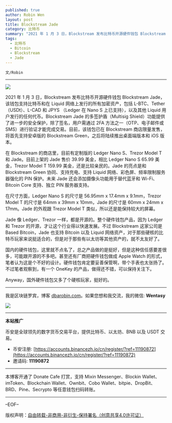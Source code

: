 ```yaml
---
published: true
author: Robin Wen
layout: post
title: Blockstream Jade
category: 比特币
summary: "2021 年 1 月 3 日，Blockstream 发布比特币开源硬件钱包 Blockstream Jade，该钱包支持比特币和在 Liquid 网络上发行的所有加密资产，包括 L-BTC、Tether （USDt）、L-CAD 和 JPYS （Ledger 在 Nano S 上已支持），以及其他 Liquid 用户发行的任何代币。Blockstream Jade 的多签护盾（Multisig Shield）功能提供了进一步的安全保护，除了签名，用户需通过 2FA 方法之一（OTP、电子邮件或 SMS）进行验证才能完成交易。目前，该钱包已在 Blockstream 商店限量发售，将首先支持安卓版的 Blockstream Green，之后将陆续推出桌面端版本和 iOS 版本。Anyway，国外硬件钱包又多了个硬核玩家，挺好的。"
tags:
  - 比特币
  - Bitcoin
  - Blockstream
  - Jade
---
```


`文/Robin`

***

![](https://cdn.dbarobin.com/xjrx7mw.png)

2021 年 1 月 3 日，Blockstream 发布比特币开源硬件钱包 Blockstream Jade，该钱包支持比特币和在 Liquid 网络上发行的所有加密资产，包括 L-BTC、Tether （USDt）、L-CAD 和 JPYS （Ledger 在 Nano S 上已支持），以及其他 Liquid 用户发行的任何代币。Blockstream Jade 的多签护盾（Multisig Shield）功能提供了进一步的安全保护，除了签名，用户需通过 2FA 方法之一（OTP、电子邮件或 SMS）进行验证才能完成交易。目前，该钱包已在 Blockstream 商店限量发售，将首先支持安卓版的 Blockstream Green，之后将陆续推出桌面端版本和 iOS 版本。

在 Blockstream 的商店里，目前有定制版的 Ledger Nano S、Trezor Model T 和 Jade。目前上架的 Jade 售价 39.99 美金，相比 Ledger Nano S 65.99 美金，Trezor Model T 159.99 美金，还是比较亲民的。Jade 的亮点是和 Blockstream Green 协同、支持充电、支持 Liquid 网络、彩色屏、频率限制服务器强化的 PIN 保护。未来 Jade 还会添加摄像头功能用于替代蓝牙和 Wi-Fi、Bitcoin Core 支持、独立 PIN 服务器支持。

在尺寸方面，Ledger Nano S 的尺寸是 56.95mm x 17.4mm x 9.1mm，Trezor Model T 的尺寸是 64mm x 39mm x 10mm，Jade 的尺寸是 60mm x 24mm x 17mm。Jade 的外观跟 Trezor Model T 类似，所以还是能保持较大的屏幕。

Jade 像 Ledger、Trezor 一样，都是开源的。整个硬件钱包产品，因为 Ledger 和 Trezor 的开源，才让这个行业得以快速发展。不过 Blockstream 这家公司是 Based Bitcoin，Jade 也支持 Bitcoin 以及 Liquid 网络资产，对于那些硬核的比特币玩家来说挺适合的，但是对于那些有以太坊等其他资产的，就不太友好了。

国内的硬件钱包，这里就不点名了，总之产品做的是挺好，但是这种信任感要差很多，可能跟开源的不多吧。甚至还有厂商把硬件钱包做成 Apple Watch 的形式，笔者认为这是个不好的设计。硬件钱包肯定要妥善保管啊，带个手表也太张扬了。不过笔者观察到，有一个 OneKey 的产品，做得还不错，可以保持关注下。

Anyway，国外硬件钱包又多了个硬核玩家，挺好的。

***

我是区块链罗宾，博客 [dbarobin.com](https://dbarobin.com/)。如果您想和我交流，我的微信: **Wentasy**

![](https://cdn.dbarobin.com/v4yywe2.png)

***

**本站推广**

币安是全球领先的数字货币交易平台，提供比特币、以太坊、BNB 以及 USDT 交易。

* 币安注册: [https://accounts.binancezh.io/cn/register/?ref=11190872](https://accounts.binancezh.io/cn/register/?ref=11190872)
* 邀请码: **11190872**

***

本博客开通了 Donate Cafe 打赏，支持 Mixin Messenger、Blockin Wallet、imToken、Blockchain Wallet、Ownbit、Cobo Wallet、bitpie、DropBit、BRD、Pine、Secrypto 等任意钱包扫码转账。

<center>
    <div class="--donate-button"
         data-button-id="f8b9df0d-af9a-460d-8258-d3f435445075"
    ></div>
</center>

***

–EOF–

版权声明：[自由转载-非商用-非衍生-保持署名（创意共享4.0许可证）](http://creativecommons.org/licenses/by-nc-nd/4.0/deed.zh)